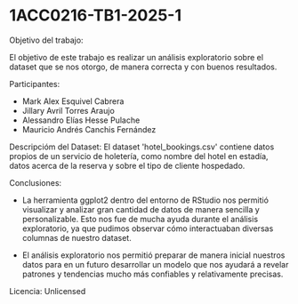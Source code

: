 # 1ACC0216-TB1-2025-1

Objetivo del trabajo: 

El objetivo de este trabajo es realizar un análisis exploratorio sobre el dataset que se nos otorgo, de manera correcta y con buenos resultados.

Participantes:
- Mark Alex Esquivel Cabrera
- Jillary Avril Torres Araujo
- Alessandro Elías Hesse Pulache
- Mauricio Andrés Canchis Fernández

Descripcióm del Dataset:
El dataset 'hotel_bookings.csv' contiene datos propios de un servicio de holetería, como nombre del hotel en estadía, datos acerca de la reserva y sobre el tipo de cliente hospedado.

Conclusiones:

- La herramienta ggplot2 dentro del entorno de RStudio nos permitió visualizar y analizar gran cantidad de datos de manera sencilla y personalizable. Esto nos fue de mucha ayuda durante el análisis exploratorio, ya que pudimos observar cómo interactuaban diversas columnas de nuestro dataset.

- El análisis exploratorio nos permitió preparar de manera inicial nuestros datos para en un futuro desarrollar un modelo que nos ayudará a revelar patrones y tendencias mucho más confiables y relativamente precisas.

Licencia: Unlicensed
